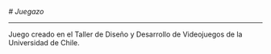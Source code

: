 <em> # Juegazo </em>
***
Juego creado en el Taller de Diseño y Desarrollo de Videojuegos de la Universidad de Chile.